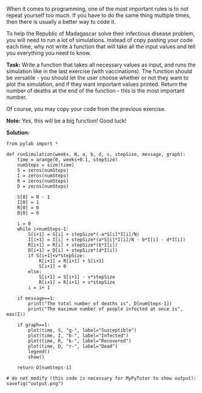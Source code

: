 When it comes to programming, one of the most important rules is to not repeat yourself too much. If you have to do the same thing multiple times, then there is usually a better way to code it.

To help the Republic of Madagascar solve their infectious disease problem, you will need to run a lot of simulations. Instead of copy pasting your code each time, why not write a function that will take all the input values and tell you everything you need to know. 

**Task:** Write a function that takes all necessary values as input, and runs the simulation like in the last exercise (with vaccinations). The function should be versatile - you should let the user choose whether or not they want to plot the simulation, and if they want important values printed. Return the number of deaths at the end of the function - this is the most important number. 

Of course, you may copy your code from the previous exercise. 

**Note:** Yes, this will be a big function! Good luck!

**Solution:**
````
from pylab import *

def runSimulation(weeks, N, a, b, d, v, stepSize, message, graph):
    time = arange(0, weeks+0.1, stepSize)
    numSteps = size(time)
    S = zeros(numSteps)
    I = zeros(numSteps)
    R = zeros(numSteps)
    D = zeros(numSteps)

    S[0] = N - 1
    I[0] = 1
    R[0] = 0
    D[0] = 0

    i = 0
    while i<numSteps-1:
        S[i+1] = S[i] + stepSize*(-a*S[i]*I[i]/N)
        I[i+1] = I[i] + stepSize*(a*S[i]*I[i]/N - b*I[i] - d*I[i])
        R[i+1] = R[i] + stepSize*(b*I[i])
        D[i+1] = D[i] + stepSize*(d*I[i])
        if S[i+1]<v*stepSize:
            R[i+1] = R[i+1] + S[i+1]
            S[i+1] = 0
        else:
            S[i+1] = S[i+1] - v*stepSize
            R[i+1] = R[i+1] + v*stepSize
        i = i+ 1

    if message==1:
        print("The total number of deaths is", D[numSteps-1])
        print("The maximum number of people infected at once is", max(I))
    
    if graph==1:
        plot(time, S, "g-", label="Susceptible")
        plot(time, I, "b-", label="Infected")
        plot(time, R, "k-", label="Recovered")
        plot(time, D, "r-", label="Dead")
        legend()
        show()
  
    return D[numSteps-1]

# do not modify (this code is necessary for MyPyTutor to show output):
savefig("output.png")
````
